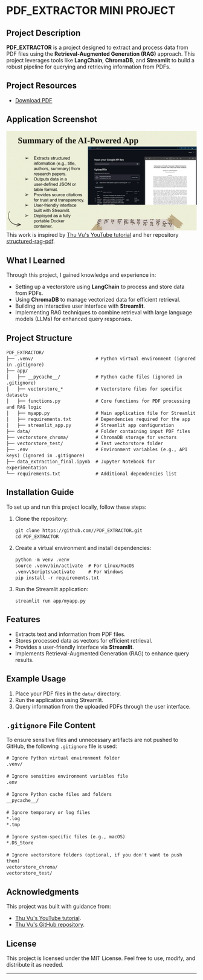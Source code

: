 
# PDF_EXTRACTOR MINI PROJECT

## Project Description
**PDF_EXTRACTOR** is a project designed to extract and process data from PDF files using the **Retrieval-Augmented Generation (RAG)** approach. This project leverages tools like **LangChain**, **ChromaDB**, and **Streamlit** to build a robust pipeline for querying and retrieving information from PDFs.
## Project Resources

- [Download PDF](./Mini-Project_%20Extracting%20Structured%20Data%20from%20PDF.pdf)

## Application Screenshot

![Application Screenshot](./summary-of-this-project.png)
This work is inspired by [Thu Vu's YouTube tutorial](https://www.youtube.com/watch?v=EFUE4DHiAPM&ab_channel=ThuVu) and her repository [structured-rag-pdf](https://github.com/thu-vu92/structured-rag-pdf).

## What I Learned
Through this project, I gained knowledge and experience in:
- Setting up a vectorstore using **LangChain** to process and store data from PDFs.
- Using **ChromaDB** to manage vectorized data for efficient retrieval.
- Building an interactive user interface with **Streamlit**.
- Implementing RAG techniques to combine retrieval with large language models (LLMs) for enhanced query responses.

## Project Structure
```
PDF_EXTRACTOR/
├── .venv/                       # Python virtual environment (ignored in .gitignore)
├── app/
│   ├── __pycache__/             # Python cache files (ignored in .gitignore)
│   ├── vectorstore_*            # Vectorstore files for specific datasets
│   ├── functions.py             # Core functions for PDF processing and RAG logic
│   ├── myapp.py                 # Main application file for Streamlit
│   ├── requirements.txt         # Dependencies required for the app
│   ├── streamlit_app.py         # Streamlit app configuration
├── data/                        # Folder containing input PDF files
├── vectorstore_chroma/          # ChromaDB storage for vectors
├── vectorstore_test/            # Test vectorstore folder
├── .env                         # Environment variables (e.g., API keys) (ignored in .gitignore)
├── data_extraction_final.ipynb  # Jupyter Notebook for experimentation
└── requirements.txt             # Additional dependencies list
```

## Installation Guide
To set up and run this project locally, follow these steps:

1. Clone the repository:
   ```
   git clone https://github.com//PDF_EXTRACTOR.git
   cd PDF_EXTRACTOR
   ```

2. Create a virtual environment and install dependencies:
   ```
   python -m venv .venv
   source .venv/bin/activate  # For Linux/MacOS
   .venv\Scripts\activate     # For Windows
   pip install -r requirements.txt
   ```

3. Run the Streamlit application:
   ```
   streamlit run app/myapp.py
   ```

## Features
- Extracts text and information from PDF files.
- Stores processed data as vectors for efficient retrieval.
- Provides a user-friendly interface via **Streamlit**.
- Implements Retrieval-Augmented Generation (RAG) to enhance query results.

## Example Usage
1. Place your PDF files in the `data/` directory.
2. Run the application using Streamlit.
3. Query information from the uploaded PDFs through the user interface.

## `.gitignore` File Content
To ensure sensitive files and unnecessary artifacts are not pushed to GitHub, the following `.gitignore` file is used:
```
# Ignore Python virtual environment folder
.venv/

# Ignore sensitive environment variables file
.env

# Ignore Python cache files and folders
__pycache__/

# Ignore temporary or log files
*.log
*.tmp

# Ignore system-specific files (e.g., macOS)
*.DS_Store

# Ignore vectorstore folders (optional, if you don't want to push them)
vectorstore_chroma/
vectorstore_test/
```

## Acknowledgments
This project was built with guidance from:
- [Thu Vu's YouTube tutorial](https://www.youtube.com/watch?v=EFUE4DHiAPM&ab_channel=ThuVu).
- [Thu Vu's GitHub repository](https://github.com/thu-vu92/structured-rag-pdf).

## License
This project is licensed under the MIT License. Feel free to use, modify, and distribute it as needed.

---
